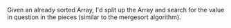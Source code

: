 Given an already sorted Array, I'd split up the Array and search for the value in question in the pieces (similar to the mergesort algorithm).
